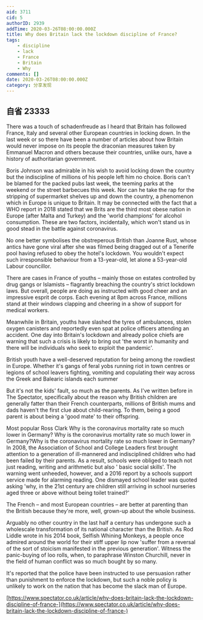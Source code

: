 ```yaml
---
aid: 3711
cid: 5
authorID: 2939
addTime: 2020-03-26T08:00:00.000Z
title: Why does Britain lack the lockdown discipline of France?
tags:
    - discipline
    - lack
    - France
    - Britain
    - Why
comments: []
date: 2020-03-26T08:00:00.000Z
category: 分享发现
---
```


[](#%E8%87%AA%E7%9C%81-23333)自省 23333
-------------------------------------

There was a touch of schadenfreude as I heard that Britain has followed France, Italy and several other European countries in locking down. In the last week or so there have been a number of articles about how Britain would never impose on its people the draconian measures taken by Emmanuel Macron and others because their countries, unlike ours, have a history of authoritarian government.

Boris Johnson was admirable in his wish to avoid locking down the country but the indiscipline of millions of his people left him no choice. Boris can't be blamed for the packed pubs last week, the teeming parks at the weekend or the street barbecues this week. Nor can he take the rap for the stripping of supermarket shelves up and down the country, a phenomenon which in Europe is unique to Britain. It may be connected with the fact that a WHO report in 2018 stated that we Brits are the third most obese nation in Europe (after Malta and Turkey) and the 'world champions' for alcohol consumption. These are two factors, incidentally, which won't stand us in good stead in the battle against coronavirus.

No one better symbolises the obstreperous British than Joanne Rust, whose antics have gone viral after she was filmed being dragged out of a Tenerife pool having refused to obey the hotel's lockdown. You wouldn't expect such irresponsible behaviour from a 13-year-old, let alone a 53-year-old Labour councillor.

There are cases in France of youths – mainly those on estates controlled by drug gangs or Islamists – flagrantly breaching the country's strict lockdown laws. But overall, people are doing as instructed with good cheer and an impressive esprit de corps. Each evening at 8pm across France, millions stand at their windows clapping and cheering in a show of support for medical workers.

Meanwhile in Britain, youths have slashed the tyres of ambulances, stolen oxygen canisters and reportedly even spat at police officers attending an accident. One day into Britain's lockdown and already police chiefs are warning that such a crisis is likely to bring out 'the worst in humanity and there will be individuals who seek to exploit the pandemic'.

British youth have a well-deserved reputation for being among the rowdiest in Europe. Whether it's gangs of feral yobs running riot in town centres or legions of school leavers fighting, vomiting and copulating their way across the Greek and Balearic islands each summer

But it's not the kids' fault, so much as the parents. As I've written before in The Spectator, specifically about the reason why British children are generally fatter than their French counterparts, millions of British mums and dads haven't the first clue about child-rearing. To them, being a good parent is about being a 'good mate' to their offspring.

Most popular Ross Clark Why is the coronavirus mortality rate so much lower in Germany? Why is the coronavirus mortality rate so much lower in Germany?Why is the coronavirus mortality rate so much lower in Germany? In 2008, the Association of School and College Leaders first brought attention to a generation of ill-mannered and indisciplined children who had been failed by their parents. As a result, schools were obliged to teach not just reading, writing and arithmetic but also ' basic social skills'. The warning went unheeded, however, and a 2016 report by a schools support service made for alarming reading. One dismayed school leader was quoted asking 'why, in the 21st century are children still arriving in school nurseries aged three or above without being toilet trained?'

The French – and most European countries – are better at parenting than the British because they're more, well, grown-up about the whole business.

Arguably no other country in the last half a century has undergone such a wholescale transformation of its national character than the British. As Rod Liddle wrote in his 2014 book, Selfish Whining Monkeys, a people once admired around the world for their stiff upper lip now 'suffer from a reversal of the sort of stoicism manifested in the previous generation'. Witness the panic-buying of loo rolls, when, to paraphrase Winston Churchill, never in the field of human conflict was so much bought by so many.

It's reported that the police have been instructed to use persuasion rather than punishment to enforce the lockdown, but such a noble policy is unlikely to work on the nation that has become the slack man of Europe.

[https://www.spectator.co.uk/article/why-does-britain-lack-the-lockdown-discipline-of-france-](https://www.spectator.co.uk/article/why-does-britain-lack-the-lockdown-discipline-of-france-)
